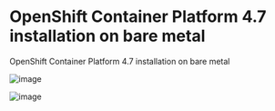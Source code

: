 # OpenShift Container Platform 4.7 installation on bare metal
OpenShift Container Platform 4.7 installation on bare metal


![image](https://user-images.githubusercontent.com/20621916/110800131-dbe7ea80-82b6-11eb-9529-f5fe780a4b97.png)


![image](https://user-images.githubusercontent.com/20621916/110800651-5fa1d700-82b7-11eb-932d-b527f48ddebc.png)
